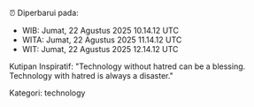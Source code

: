 ⏰ Diperbarui pada:
- WIB: Jumat, 22 Agustus 2025 10.14.12 UTC
- WITA: Jumat, 22 Agustus 2025 11.14.12 UTC
- WIT: Jumat, 22 Agustus 2025 12.14.12 UTC

Kutipan Inspiratif:
"Technology without hatred can be a blessing. Technology with hatred is always a disaster."


Kategori: technology

